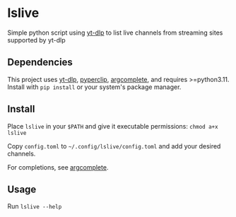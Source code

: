 # lslive

Simple python script using [yt-dlp](https://github.com/yt-dlp/yt-dlp) to list live channels from streaming sites supported by yt-dlp

## Dependencies

This project uses [yt-dlp](https://github.com/yt-dlp/yt-dlp), [pyperclip](https://github.com/asweigart/pyperclip), [argcomplete](https://github.com/kislyuk/argcomplete), and requires >=python3.11. Install with `pip install` or your system's package manager. 

## Install

Place `lslive` in your `$PATH` and give it executable permissions: `chmod a+x lslive`

Copy `config.toml` to `~/.config/lslive/config.toml` and add your desired channels.

For completions, see [argcomplete](https://github.com/kislyuk/argcomplete).

## Usage

Run `lslive --help`
